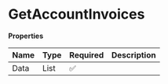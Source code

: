 # GetAccountInvoices

**Properties**

| Name | Type              | Required | Description |
| :--- | :---------------- | :------- | :---------- |
| Data | List<InvoiceData> | ✅       |             |

<!-- This file was generated by liblab | https://liblab.com/ -->
